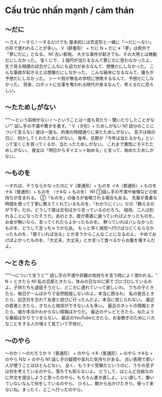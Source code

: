 # Cấu trúc nhấn mạnh / cảm thán

## 〜だに
〜さえ / 〜すら / 〜するだけでも 基本的には否定形と一緒に「〜だに〜ない」の形で使われることが多い。
V（辞書形） + だに N + だに ※「夢」は例外で「夢にだに」となる。
N1
古い表現。
大きな事件が起きても、その大男とは微動だにしなかった。
宝くじで、１億円が当たるなんて夢にだに思わなかったよ。
生で見る相撲の試合がこんなにも迫力があるなんて、想像だにしなかった。
こんな事故が起きるとは想像だにしなかった。
こんな結末になるなんて、誰もが予想だにしなかった。
シード校が無名の学校に惨敗するなんて、予想だにしなかった。
将来、ロボットに仕事を奪われる時代が来るなんて、考えるだに恐ろしい。

## 〜たためしがない
"""〜という前例がない / 〜ということは一度も見たり・聞いたりしたことがない"" 話し手の不満や驚きを表す。"
V（タ形）+ ためしがない
N1
自分のことについて言えない
彼は一度も、約束の時間通りに来たためしがない。
息子は母の日に、何かしてくれたためしがない。
毎年、旦那が「今年は当たるかも」といって宝くじを買ってくるが、当たったためしがない。
これまで異性にモテたためしがない。
彼女は「明日からダイエット始める」と言って、始めたためしがない。


## 〜ものを
〜すれば、そうならかなったのに
V（普通形）+ ものを イA（普通形）+ ものを ナA（普通形）+ ものを  （ナAな + ものを）
N1
①話し手の不満や後悔などの気持ちが含まれる。 ②「ものを」の後ろが省略される場合もある。
先輩が貴重な時間を使って丁寧に教えてくれているものを、「わかりにくい」だの「教えるのが下手」だの、どうして彼は文句ばかり言っているのだろう。
結局、二人は別れることになったそうだ。あのとき、彼が素直に謝っていればよかったものを。
お金が無いなら、言ってくれたらよかったものを。
黙っていればバレなかったものを、どうして言っちゃうかなあ。
もっと早く病院へ行けばひどくならなかったものを、「寝ていれば治る」とか言うからこんなことになるのよ。
やめておけばよかったものを、「大丈夫、大丈夫」とか言って食べるからお腹を壊すんだよ。

## 〜ときたら
"""〜について言うと"" 話し手の不満や非難の気持ちを言う時によく使われる。"
N + ときたら
N1
私の旦那ときたら、休みの日なのに家でゴロゴロしているのよ。子供たちも退屈そうだし、どこかに連れていって欲しいわ。
うちの子ときたら、毎日ゲームばかりで全然勉強しないのよ。本当に困るわ。
私の彼氏ときたら、記念日を忘れて友達と遊びに行ったんだよ。本当に信じられない。
最近の若者ときたら、きちんと挨拶ができない人も多い。
最近のネットの情報ときたら、嘘か本当かわからない情報ばかりだ。
最近のテレビときたら、似たような番組ばかりでつまらない。
最近のYouTubeときたら、お金稼ぎのためにバカなことをする人が増えて見ていて不快だ。

## 〜のやら
〜のか / 〜のだろうか
V（普通形） + のやら イA（普通形）+ のやら ナAな + のやら Nな + のやら
N1
話し手の疑問や呆れた気持ちがある。 古い表現で若い人が使うことはほとんどない。
全く、もうすぐ受験だというのに、うちの息子は何を考えているのやら。落ちても知らないよ。
どうして、ほとんど白紙なのに作文を提出しようと思ったのやら。もちろん書き直しよ。
いい歳して、働いていないなんて何をしているのやら。
ひろし、朝から出かけたきり、帰って来ないね。まったく、どこへ行ったのやら。